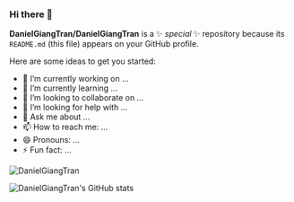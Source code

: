### Hi there 👋


**DanielGiangTran/DanielGiangTran** is a ✨ _special_ ✨ repository because its `README.md` (this file) appears on your GitHub profile.

Here are some ideas to get you started:

- 🔭 I’m currently working on ...
- 🌱 I’m currently learning ...
- 👯 I’m looking to collaborate on ...
- 🤔 I’m looking for help with ...
- 💬 Ask me about ...
- 📫 How to reach me: ...
- 😄 Pronouns: ...
- ⚡ Fun fact: ...

![DanielGiangTran](https://github-readme-stats.vercel.app/api?username=DanielGiangTran&show_icons=true&hide_border=true)

![DanielGiangTran's GitHub stats](https://github-readme-stats.vercel.app/api?username=DanielGiangTran&count_private=true)


